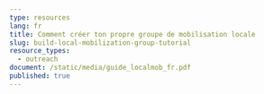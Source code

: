 ```yaml
---
type: resources
lang: fr
title: Comment créer ton propre groupe de mobilisation locale
slug: build-local-mobilization-group-tutorial
resource_types:
  - outreach
document: /static/media/guide_localmob_fr.pdf
published: true
---
```

